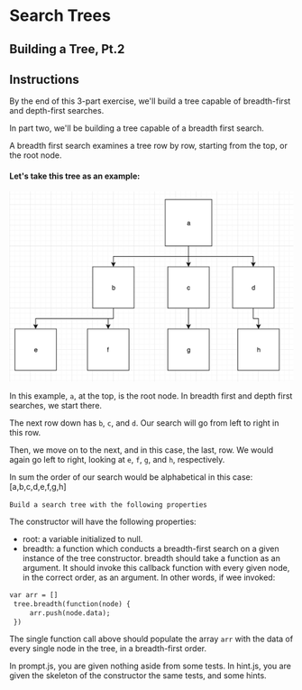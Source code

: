 # Search Trees

## Building a Tree, Pt.2

## Instructions

By the end of this 3-part exercise, we'll build a tree capable of breadth-first and depth-first searches.

In part two, we'll be building a tree capable of a breadth first search.

A breadth first search examines a tree row by row, starting from the top, or the root node.

#### Let's take this tree as an example:
<img src="breadth-first.png">

In this example, `a`, at the top, is the root node. In breadth first and depth first searches, we start there.

The next row down has `b`, `c`, and `d`. Our search will go from left to right in this row. 

Then, we move on to the next, and in this case, the last, row. We would again go left to right, looking at `e`, `f`, `g`, and `h`, respectively. 

In sum the order of our search would be alphabetical in this case: [a,b,c,d,e,f,g,h]

`Build a search tree with the following properties`

The constructor will have the following properties:

- root: a variable initialized to null.
- breadth: a function which conducts a breadth-first search on a given instance of the tree constructor. breadth should take a function as an argument. It should invoke this callback function with every given node, in the correct order, as an argument. In other words, if wee invoked:
```
var arr = []
 tree.breadth(function(node) {
     arr.push(node.data);
 })
```
The single function call above should populate the array `arr` with the data of every single node in the tree, in a breadth-first order.

In prompt.js, you are given nothing aside from some tests. In hint.js, you are given the skeleton of the constructor the same tests, and some hints.